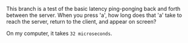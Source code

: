 This branch is a test of the basic latency ping-ponging back and forth between the server. When you press 'a', how long does that 'a' take to reach the server, return to the client, and appear on screen?

On my computer, it takes `32 microseconds`.
